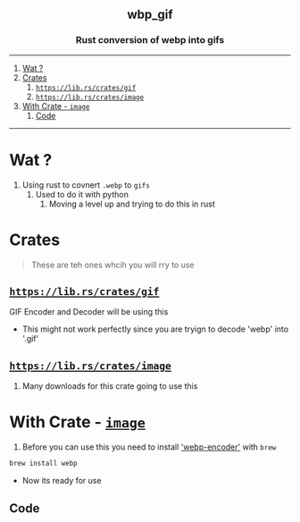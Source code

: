 <h2 align="center">wbp_gif</h2>
<h3 align="center"> Rust conversion of webp into gifs </h3>

----
1. [Wat ?](#wat-)
2. [Crates](#crates)
   1. [`https://lib.rs/crates/gif`](#httpslibrscratesgif)
   2. [`https://lib.rs/crates/image`](#httpslibrscratesimage)
3. [With Crate - `image`](#with-crate---image)
   1. [Code](#code)

----

# Wat ? 

1. Using rust to covnert `.webp` to `gifs`
   1. Used to do it with python
      1. Moving a level up and trying to do this in rust 

# Crates 

> These are teh ones whcih you will rry to use 

## [`https://lib.rs/crates/gif`](https://lib.rs/crates/gif)

GIF Encoder and Decoder will be using this 
- This might not work perfectly since you are tryign to decode 'webp' into '.gif'

## [`https://lib.rs/crates/image`](https://lib.rs/crates/image)

1. Many downloads for this crate going to use this 

# With Crate - [`image`](https://lib.rs/crates/image)

1. Before you can use this you need to install ['webp-encoder'](https://formulae.brew.sh/formula/webp) with `brew`

```sh
brew install webp
```
- Now its ready for use 

## Code 

